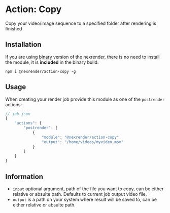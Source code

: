 # Action: Copy

Copy your video/image sequence to a specified folder after rendering is finished

## Installation

If you are using [binary](https://github.com/inlife/nexrender/releases) version of the nexrender,
there is no need to install the module, it is **included** in the binary build.

```
npm i @nexrender/action-copy -g
```

## Usage

When creating your render job provide this module as one of the `postrender` actions:

```js
// job.json
{
    "actions": {
        "postrender": [
            {
                "module": "@nexrender/action-copy",
                "output": "/home/videos/myvideo.mov"
            }
        ]
    }
}
```

## Information

* `input` optional argument, path of the file you want to copy, can be either relative or absulte path. Defaults to current job output video file.
* `output` is a path on your system where result will be saved to, can be either relative or absulte path.
